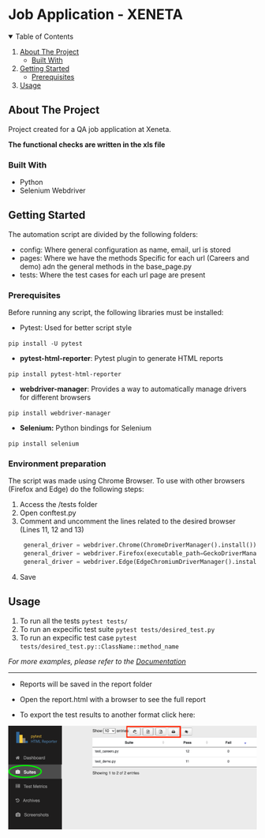 # Job Application - XENETA

<!-- TABLE OF CONTENTS -->
<details open="open">
  <summary>Table of Contents</summary>
  <ol>
    <li>
      <a href="#about-the-project">About The Project</a>
      <ul>
        <li><a href="#built-with">Built With</a></li>
      </ul>
    </li>
    <li>
      <a href="#getting-started">Getting Started</a>
      <ul>
        <li><a href="#prerequisites">Prerequisites</a></li>
      </ul>
    </li>
    <li><a href="#usage">Usage</a></li>
  </ol>
</details>



<!-- ABOUT THE PROJECT -->
## About The Project

Project created for a QA job application at Xeneta.

**The functional checks are written in the xls file**

### Built With

* Python
* Selenium Webdriver

<!-- GETTING STARTED -->
## Getting Started
The automation script are divided by the following folders:
- config: Where general configuration as name, email, url is stored
- pages: Where we have the methods Specific for each url (Careers and demo) adn the general methods in the base_page.py
- tests: Where the test cases for each url page are present

### Prerequisites

Before running any script, the following libraries must be installed:

* Pytest: Used for better script style

`pip install -U pytest`

* **pytest-html-reporter**: Pytest plugin to generate HTML reports

`pip install pytest-html-reporter`

* **webdriver-manager**: Provides a way to automatically manage drivers for different browsers

`pip install webdriver-manager`

* **Selenium:** Python bindings for Selenium

`pip install selenium`

### Environment preparation

The script was made using Chrome Browser. To use with other browsers (Firefox and Edge) do the following steps:

1. Access the /tests folder
2. Open conftest.py
3. Comment and uncomment the lines related to the desired browser (Lines 11, 12 and 13)
   ```python
    general_driver = webdriver.Chrome(ChromeDriverManager().install())
    general_driver = webdriver.Firefox(executable_path=GeckoDriverManager().install())
    general_driver = webdriver.Edge(EdgeChromiumDriverManager().install())
   ```
4. Save


<!-- USAGE EXAMPLES -->
## Usage

1. To run all the tests
`pytest tests/`
2. To run an expecific test suite
`pytest tests/desired_test.py`
3. To run an expecific test case
`pytest tests/desired_test.py::ClassName::method_name`

_For more examples, please refer to the [Documentation](https://docs.pytest.org/en/stable/usage.html)_

------------------------------------------------

* Reports will be saved in the report folder

* Open the report.html with a browser to see the full report

* To export the test results to another format click here:

![Product Name Screen Shot][product-screenshot]


[product-screenshot]: images/screenshot.png
